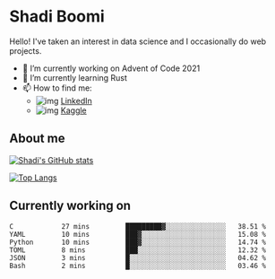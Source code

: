 # Shadi Boomi

Hello! I've taken an interest in data science and I occasionally do web projects.

- 🔭 I’m currently working on Advent of Code 2021
- 🌱 I’m currently learning Rust
- 📫 How to find me: 
  - ![img](https://www.linkedin.com/favicon.ico) [LinkedIn](https://www.linkedin.com/in/shadiboomi/)
  - ![img](https://www.kaggle.com/static/images/favicon.ico) [Kaggle](https://www.kaggle.com/sboomi)

##  About me

[![Shadi's GitHub stats](https://github-readme-stats.vercel.app/api?username=sboomi&show_icons=true&theme=radical)](https://github.com/anuraghazra/github-readme-stats)

[![Top Langs](https://github-readme-stats.vercel.app/api/top-langs/?username=sboomi&layout=compact&theme=default)](https://github.com/anuraghazra/github-readme-stats)

## Currently working on

<!--START_SECTION:waka-->

```text
C            27 mins         █████████▓░░░░░░░░░░░░░░░   38.51 %
YAML         10 mins         ███▓░░░░░░░░░░░░░░░░░░░░░   15.08 %
Python       10 mins         ███▓░░░░░░░░░░░░░░░░░░░░░   14.74 %
TOML         8 mins          ███░░░░░░░░░░░░░░░░░░░░░░   12.32 %
JSON         3 mins          █░░░░░░░░░░░░░░░░░░░░░░░░   04.62 %
Bash         2 mins          █░░░░░░░░░░░░░░░░░░░░░░░░   03.46 %
```

<!--END_SECTION:waka-->
